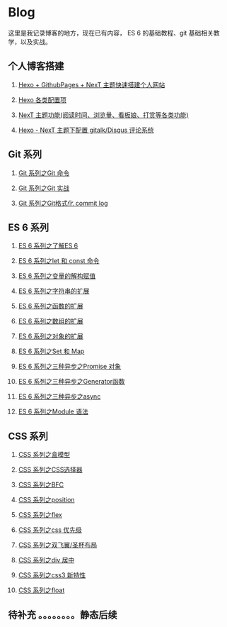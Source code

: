 # Blog

这里是我记录博客的地方，现在已有内容， ES 6 的基础教程、git 基础相关教学，以及实战。

## 个人博客搭建

1. [Hexo + GithubPages + NexT 主题快速搭建个人网站]()

2. [Hexo 各类配置项]()

3. [NexT 主题功能(阅读时间、浏览量、看板娘、打赏等各类功能)]()

4. [Hexo - NexT 主题下配置 gitalk/Disqus 评论系统]()

## Git 系列

1. [Git 系列之Git 命令](https://github.com/hzzzzzzzq/Blog/issues/15)

2. [Git 系列之Git 实战](https://github.com/hzzzzzzzq/Blog/issues/16)

3. [Git 系列之Git格式化 commit log](https://github.com/hzzzzzzzq/Blog/issues/17)

## ES 6 系列

1. [ES 6 系列之了解ES 6](https://github.com/hzzzzzzzq/Blog/issues/2)

2. [ES 6 系列之let 和 const 命令](https://github.com/hzzzzzzzq/Blog/issues/3)

3. [ES 6 系列之变量的解构赋值](https://github.com/hzzzzzzzq/Blog/issues/4)

4. [ES 6 系列之字符串的扩展](https://github.com/hzzzzzzzq/Blog/issues/5)

5. [ES 6 系列之函数的扩展](https://github.com/hzzzzzzzq/Blog/issues/6)

6. [ES 6 系列之数组的扩展](https://github.com/hzzzzzzzq/Blog/issues/7)

7. [ES 6 系列之对象的扩展](https://github.com/hzzzzzzzq/Blog/issues/8)

8. [ES 6 系列之Set 和 Map](https://github.com/hzzzzzzzq/Blog/issues/9)

9. [ES 6 系列之三种异步之Promise 对象](https://github.com/hzzzzzzzq/Blog/issues/10)

10. [ES 6 系列之三种异步之Generator函数](https://github.com/hzzzzzzzq/Blog/issues/11)

11. [ES 6 系列之三种异步之async](https://github.com/hzzzzzzzq/Blog/issues/12)

12. [ES 6 系列之Module 语法](https://github.com/hzzzzzzzq/Blog/issues/13)


## CSS 系列

1. [CSS 系列之盒模型]()

2. [CSS 系列之CSS选择器]()

3. [CSS 系列之BFC]()

4. [CSS 系列之position]()

5. [CSS 系列之flex]()

6. [CSS 系列之css 优先级]()

7. [CSS 系列之双飞翼/圣杯布局]()

8. [CSS 系列之div 居中]()

9. [CSS 系列之css3 新特性]()

10. [CSS 系列之float]()

## 待补充 。。。。。。。。静态后续
